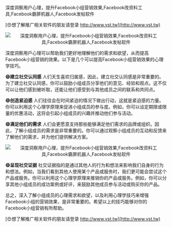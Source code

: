 深度洞察用户心理，提升Facebook小组营销效果,Facebook改资料工具,Facebook霸屏机器人,Facebook发帖软件

[😍想了解推广相关软件的朋友请登录 http://www.vst.tw](http://www.vst.tw)

 <center><img src="https://vst.tw/MP4/tuiguang/png/6.png" alt="深度洞察用户心理，提升Facebook小组营销效果,Facebook改资料工具,Facebook霸屏机器人,Facebook发帖软件"></center>

深度洞察用户心理可以帮助我们更好地理解他们的需求和欲望，从而提高Facebook小组营销的效果。以下是几个可以提高Facebook小组营销效果的心理学技巧。

**😄建立社交认同感**
人们天生喜欢归属感，因此，建立社交认同感是非常重要的。为了建立社交认同感，你可以鼓励小组成员分享他们的意见、经验和观点。这不仅可以让他们感到被听取，还能让他们感受到与其他成员之间的联系和共同点。

**😄创造紧迫感**
人们往往会在时间紧迫的情况下做出行动，这就是紧迫感的力量。你可以利用这个心理学原理来促进小组成员的参与度。例如，你可以设定期限或限量的优惠活动，这将会引起小组成员的兴趣并推动他们参与活动。

**😄满足他们的需求**
人们会更愿意支持那些能够满足他们需求的品牌或组织。因此，了解小组成员的需求是非常重要的。你可以通过观察小组成员的互动和反馈来了解他们的需求，并为他们提供解决方案。

 <center><img src="https://vst.tw/MP4/tuiguang/png/3.png" alt="深度洞察用户心理，提升Facebook小组营销效果,Facebook改资料工具,Facebook霸屏机器人,Facebook发帖软件"></center>

**😄呈现社交证据**
社交证据指的是通过其他人的行为和想法来影响我们自身的行为和想法。例如，当我们看到其他人使用某个产品或服务时，我们更可能会尝试这个产品或服务。你可以利用这个心理学原理来推销你的产品或服务。例如，你可以分享其他小组成员的成功案例或好评，来鼓励其他成员参与活动或购买你的产品。

总之，深入了解小组成员的心理需求和欲望，以及利用心理学技巧来增强Facebook小组的营销效果，是非常重要的。希望以上的技巧能够对你的Facebook小组营销有所帮助。

[😍想了解推广相关软件的朋友请登录 http://www.vst.tw](http://www.vst.tw)



